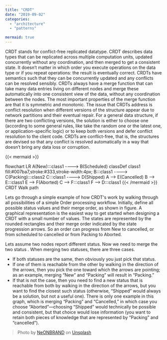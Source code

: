```yaml
---
title: "CRDT"
date: "2019-09-02"
categories: 
  - "architecture"
  - "patterns"

mermaid: true
---
```


CRDT stands for conflict-free replicated datatype. CRDT describes data types that can be replicated across multiple computation units, updated concurrently without any coordination, and then merged to get a consistent state. It doesn’t matter in which order you execute operations on the data type or if you repeat operations: the result is eventually correct.  CRDTs have semantics such that they can be concurrently updated and any conflicts can be resolved sensibly. CRDTs always have a merge function that can take many data entries living on different nodes and merge these automatically into one consistent view of the data, without any coordination between the nodes. The most important properties of the merge function are that it is symmetric and monotonic.
The issue that CRDTs address is conflict resolution when different versions of the structure appear due to network partitions and their eventual repair. For a general data structure, if there are two conflicting versions, the solution is either to choose one (according to some general rules, like take the random one or the latest one, or application-specific logic) or to keep both versions and defer conflict resolution to the client code. CRDTs are conflict-free, that is, the structures are devised so that any conflict is resolved automatically in a way that doesn’t bring any data loss or corruption.

<!-- ![](images/CRDT-walk-path.png) -->

{{< mermaid >}}

flowchart  LR
A(New):::class1 ----> B(Scheduled)
classDef class1 fill:#007ba7,stroke:#333,stroke-width:4px;
B:::class1 ----> C(Packing):::class2
C:::class1 ----> D(Shipped)
A --> E(Cancelled)
B --> E:::class1
E --> F(Aborted)
C --> F:::class1
F --> D:::class1
{{< /mermaid >}}
CRDT Walk path

Lets go through a simple example of how CRDT's work by walking through all possibilities of a simple Order processing workflow. Initially, define all possible status values and their merge order, as shown in figure. A graphical representation is the easiest way to get started when designing a CRDT with a small number of values. The states are represented by the rounded rectangles and their merge order indicated by the state progression arrows. So an order can progress from New to cancelled, or from scheduled to cancelled or from Packing to Aborted.

Lets assume two nodes report different status. Now we need to merge the two status . When merging two statuses, there are three cases.

- If both statuses are the same, then obviously you just pick that status.
- If one of them is reachable from the other by walking in the direction of the arrows, then you pick the one toward which the arrows are pointing; as an example, merging “New” and “Packing” will result in “Packing.”
- If that is not the case, then you need to find a new status that is reachable from both by walking in the direction of the arrows, but you want to find the closest such status (otherwise, “Shipped” would always be a solution, but not a useful one). There is only one example in this graph, which is merging “Packing” and “Cancelled,” in which case you choose “Aborted”—choosing “Shipped” would technically be possible and consistent, but that choice would lose information (you want to retain both pieces of knowledge that are represented by “Packing” and “cancelled”).

> Photo by [NeONBRAND](https://unsplash.com/@neonbrand?utm_source=unsplash&utm_medium=referral&utm_content=creditCopyText) on [Unsplash](https://unsplash.com/search/photos/conflict-free?utm_source=unsplash&utm_medium=referral&utm_content=creditCopyText)
